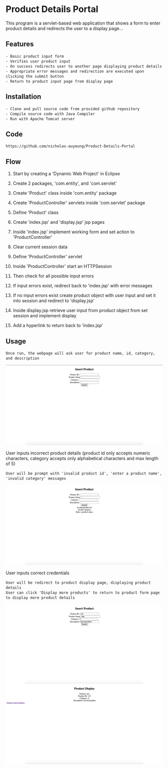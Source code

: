 # Product Details Portal

This program is a servlet-based web application that shows a form to enter product details and redirects the user to a display page...

## Features

	- Basic product input form
	- Verifies user product input
	- On success redirects user to another page displaying product details
	- Appropriate error messages and redirection are executed upon clicking the submit button
	- Return to product input page from display page

## Installation

	- Clone and pull source code from provided github repository
	- Compile source code with Java Compiler
	- Run with Apache Tomcat server

## Code

	https://github.com/nicholas-auyeung/Product-Details-Portal

## Flow

1. Start by creating a 'Dynamic Web Project' in Eclipse

3. Create 2 packages, 'com.entity', and 'com.servlet'

4. Create 'Product' class inside 'com.entity' package

5. Create 'ProductController' servlets inside 'com.servlet' package

9. Define 'Product' class

11. Create 'index.jsp' and 'display.jsp' jsp pages

12. Inside 'index.jsp' implement working form and set action to 'ProductController'

13. Clear current session data 

13. Define 'ProductController' servlet

14. Inside 'ProductController' start an HTTPSession

15. Then check for all possible input errors

15. If input errors exist, redirect back to 'index.jsp' with error messages

16. If no input errors exist create product object with user input and set it into session and redirect to 'display.jsp'

17. Inside display.jsp retrieve user input from product object from set session and implement display

18. Add a hyperlink to return back to 'index.jsp'

## Usage

	Once run, the webpage will ask user for product name, id, category, and description
![](screenshots/insertproduct.png)

User inputs incorrect product details (product id only accepts numeric characters, category accepts only alphabetical characters and max length of 5)
	
	User will be prompt with 'invalid product id', 'enter a product name', 'invalid category' messages 
![](screenshots/invalidinput.png)

User inputs correct credentials
	
	User will be redirect to product display page, displaying product details
	User can click 'Display more products' to return to product form page to display more product details
![](screenshots/validinput.png)
![](screenshots/displayproduct.png)
